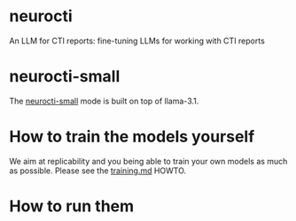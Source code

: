 # neurocti
An LLM for CTI reports: fine-tuning LLMs for working with CTI reports

# neurocti-small

The [neurocti-small](../neurocti-small) mode is built on top of llama-3.1.

# How to train the models yourself

We aim at replicability and you being able to train your own models as much as possible.
Please see the [training.md](training.md) HOWTO.

# How to run them
